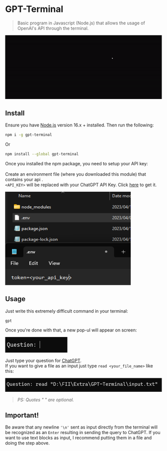 # GPT-Terminal

> Basic program in Javascript (Node.js) that allows the usage of OpenAI's API through the terminal.

<img src="examples/screenshot.gif" width="800">

## Install

Ensure you have [Node.js](https://nodejs.org) version 16.x + installed. Then run the following:

```sh
npm i -g gpt-terminal
```
Or

```sh
npm install --global gpt-terminal
```

Once you installed the npm package, you need to setup your API key:<br /><br />
Create an environment file (where you downloaded this module) that contains your api .<br />
`<API_KEY>` will be replaced with your ChatGPT API Key. Click [here](https://platform.openai.com/account/api-keys) to get it. <br />

<img src="examples/env.png" height= "300" width="404">


## Usage

Just write this extremely difficult command in your terminal:
```
gpt
```

Once you're done with that, a new pop-ul will appear on screen:

<img src="examples/question.png" height="50" width="200">

Just type your question for [ChatGPT](https://chat.openai.com/chat).<br />
If you want to give a file as an input just type `read <your_file_name>` like this:

<img src="examples/example.png" width="800">

> *PS: Quotes " " are optional.*

## Important!

Be aware that any newline `'\n'` sent as input directly from the terminal will be recognized as an `Enter` resulting in sending the query to ChatGPT. If you want to use text blocks as input, I recommend putting them in a file and doing the step above.